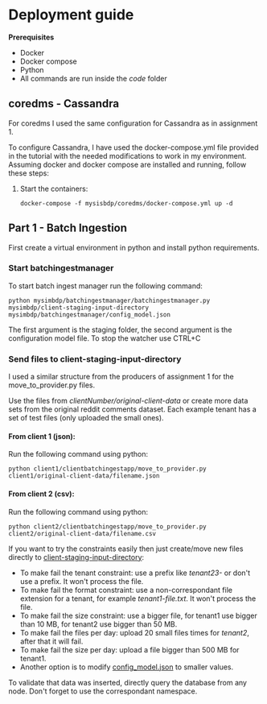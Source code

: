 # Deployment guide

__Prerequisites__

* Docker
* Docker compose
* Python
* All commands are run inside the _code_ folder

## coredms - Cassandra

For coredms I used the same configuration for Cassandra as in assignment 1. 

To configure Cassandra, I have used the docker-compose.yml file provided in the tutorial
with the needed modifications to work in my environment. Assuming docker and docker compose
are installed and running, follow these steps:

1. Start the containers:
    ```
   docker-compose -f mysisbdp/coredms/docker-compose.yml up -d
    ```
## Part 1 - Batch Ingestion

First create a virtual environment in python and install python requirements.

### Start batchingestmanager
To start batch ingest manager run the following command:
```shell
python mysimbdp/batchingestmanager/batchingestmanager.py mysimbdp/client-staging-input-directory mysimbdp/batchingestmanager/config_model.json
```
The first argument is the staging folder, the second argument is the configuration model file. To stop the watcher use CTRL+C
### Send files to client-staging-input-directory
I used a similar structure from the producers of assignment 1 for the move_to_provider.py files. 

Use the files from _clientNumber/original-client-data_ or create more data sets from the original reddit comments dataset. Each example tenant
has a set of test files (only uploaded the small ones).
#### From client 1 (json):

Run the following command using python:
```shell
python client1/clientbatchingestapp/move_to_provider.py client1/original-client-data/filename.json
```
#### From client 2 (csv):
Run the following command using python:
```shell
python client2/clientbatchingestapp/move_to_provider.py client2/original-client-data/filename.csv
```
If you want to try the constraints easily then just create/move new files directly to [client-staging-input-directory](../code/mysimbdp/client-staging-input-directory):
* To make fail the tenant constraint: use a prefix like _tenant23-_ or don't use a prefix. It won't process the file.
* To make fail the format constraint: use a non-correspondant file extension for a tenant, for example _tenant1-file.txt_. It won't process the file.
* To make fail the size constraint: use a bigger file, for tenant1 use bigger than 10 MB, for tenant2 use bigger than 50 MB.
* To make fail the files per day: upload 20 small files times for _tenant2_, after that it will fail.
* To make fail the size per day: upload a file bigger than 500 MB for tenant1.
* Another option is to modify [config_model.json](../code/mysimbdp/batchingestmanager/config_model.json) to smaller values.

To validate that data was inserted, directly query the database from any node. Don't forget to use the correspondant namespace.
